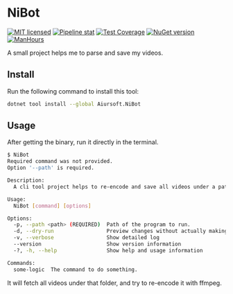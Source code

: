 # NiBot

[![MIT licensed](https://img.shields.io/badge/license-MIT-blue.svg)](https://gitlab.aiursoft.cn/aiursoft/Ni-Bot/-/blob/master/LICENSE)
[![Pipeline stat](https://gitlab.aiursoft.cn/aiursoft/Ni-Bot/badges/master/pipeline.svg)](https://gitlab.aiursoft.cn/aiursoft/Ni-Bot/-/pipelines)
[![Test Coverage](https://gitlab.aiursoft.cn/aiursoft/Ni-Bot/badges/master/coverage.svg)](https://gitlab.aiursoft.cn/aiursoft/Ni-Bot/-/pipelines)
[![NuGet version](https://img.shields.io/nuget/v/Aiursoft.NiBot.svg)](https://www.nuget.org/packages/Aiursoft.NiBot/)
[![ManHours](https://manhours.aiursoft.cn/r/gitlab.aiursoft.cn/aiursoft/ni-bot.svg)](https://gitlab.aiursoft.cn/aiursoft/ni-bot/-/commits/master?ref_type=heads)

A small project helps me to parse and save my videos.

## Install

Run the following command to install this tool:

```bash
dotnet tool install --global Aiursoft.NiBot
```

## Usage

After getting the binary, run it directly in the terminal.

```bash
$ NiBot
Required command was not provided.
Option '--path' is required.

Description:
  A cli tool project helps to re-encode and save all videos under a path.

Usage:
  NiBot [command] [options]

Options:
  -p, --path <path> (REQUIRED)  Path of the program to run.
  -d, --dry-run                 Preview changes without actually making them
  -v, --verbose                 Show detailed log
  --version                     Show version information
  -?, -h, --help                Show help and usage information

Commands:
  some-logic  The command to do something.
```

It will fetch all videos under that folder, and try to re-encode it with ffmpeg.
